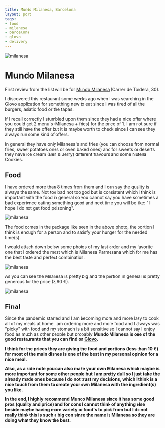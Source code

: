 ```yaml
---
title: Mundo Milanesa, Barcelona
layout: post
tags:
- food
- milanesa
- barcelona
- glovo
- delivery
---
```


<img src="https://i.imgur.com/Lg0FQQY.jpeg" alt="milanesa">

# Mundo Milanesa

First review from the list will be for [Mundo Milanesa](https://www.milanesabarcelona.com/) (Carrer de Tordera, 30).

I discovered this restaurant some weeks ago when I was searching in the Glovo application for something new to eat since I was tired of all the burgers, asiatic food or the tapas.

If I recall correctly I stumbled upon them since they had a nice offer where you could get 2 menu's (Milanesa + fries) for the price of 1. I am not sure if they still have the offer but it is maybe worth to check since I can see they always run some kind of offers.

In general they have only Milanesa's and fries (you can choose from normal fries, sweet potatoes ones or oven baked ones) and for sweets or deserts they have ice cream (Ben & Jerry) different flavours and some Nutella Cookies.

## Food

I have ordered more than 8 times from them and I can say the quality is always the same. Not too bad not too god but is consistent which I think is important with the food in general so you cannot say you have sometimes a bad experience eating something good and next time you will be like: "I hope I do not get food poisoning".

<img src="https://i.imgur.com/SqzJEpY.jpeg" alt="milanesa">

The food comes in the package like seen in the above photo, the portion I think is enough for a person and to satisfy your hunger for the needed time(s).

I would attach down below some photos of my last order and my favorite one that I ordered the most which is Milanesa Parmesana which for me has the best taste and perfect combination.

<img src="https://i.imgur.com/nnYqBhE.jpeg" alt="milanesa">

As you can see the Milanesa is pretty big and the portion in general is pretty generous for the price (8,90 €).

<img src="https://i.imgur.com/Lg0FQQY.jpeg" alt="milanesa">

## Final
Since the pandemic started and I am becoming more and more lazy to cook all of my meals at home I am ordering more and more food and I always was "picky" with food and my stomach is a bit sensitive so I cannot say I enjoy food as much as other people but probably <b>Mundo Milanesa<b> is one of the good restaurants that you can find on [Glovo](https://glovoapp.com/en/bcn/store/mundo-milanesa-bcn/).
	
I think for the prices they are giving the food and portions (less than 10 €) for most of the main dishes is one of the best in my personal opinion for a nice meal.
	
Also, as a side note you can also make your own Milanesa which maybe is more important for some other people but I am pretty dull so I just take the already made ones because I do not trust my decisions, which I think is a nice touch from them to create your own Milanesa with the ingredient(s) you like.
	
In the end, I highly recommend <b>Mundo Milanesa</b> since it has some good pros (quality and price) and for cons I cannot think of anything else beside maybe having more variety or food's to pick from but I do not really think this is such a big con since the name is Milanesa so they are doing what they know the best.
